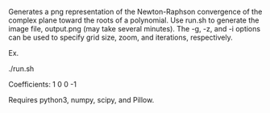 Generates a png representation of the Newton-Raphson convergence of the complex plane toward the roots of a polynomial. Use run.sh to generate the image file, output.png (may take several minutes). The -g, -z, and -i options can be used to specify grid size, zoom, and iterations, respectively.

Ex.

./run.sh

Coefficients: 1 0 0 -1

Requires python3, numpy, scipy, and Pillow.

